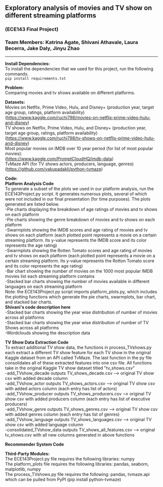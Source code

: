## Exploratory analysis of movies and TV show on different streaming platforms

### (ECE143 Final Project)
### Team Members: Katrina Agate, Shivani Athavale, Laura Becerra, Jake Daly, Jinyu Zhao

---
**Install Dependencies:**<br>
To install the dependencies that we used for this project, run the following commands. <br>
`pip install requirements.txt`

**Problem:** <br>
Comparing movies and tv shows available on different platforms. <br>

**Datasets:** <br>
Movies on Netflix, Prime Video, Hulu, and Disney+ (production year, target age group, ratings, platform availability) <br>
(https://www.kaggle.com/ruchi798/movies-on-netflix-prime-video-hulu-and-disney) <br>
TV shows on Netflix, Prime Video, Hulu, and Disney+ (production year, target age group, ratings, platform availability)  <br>
(https://www.kaggle.com/ruchi798/tv-shows-on-netflix-prime-video-hulu-and-disney) <br>
Most popular movies on IMDB over 10 year period (for list of most popular movies): <br>
(https://www.kaggle.com/PromptCloudHQ/imdb-data) <br>
TvMaze API (for TV shows actors, producers, language, genres) <br>
(https://github.com/yakupadakli/python-tvmaze) <br>

**Code:** <br>
**Platform Analysis Code** <br>
To generate a subset of the plots we used in our platform analysis, run the ECE143Project.py script.  It generates numerous plots, several of which were not included in our final presentation (for time purposes). The plots generated are listed below. <br>
-Pie charts displaying the breakdown of age ratings of movies and tv shows on each platform <br>
-Pie charts showing the genre breakdown of movies and tv shows on each platform <br>
-Swarmplots showing the IMDB scores and age rating of movies and tv shows on each platform (each plotted point represents a movie on a certain streaming platform. Its y-value represents the IMDB score and its color represents the age rating) <br>
-Swarmplots showing the Rotten Tomato scores and age rating of movies and tv shows on each platform (each plotted point represents a movie on a certain streaming platform. Its y-value represents the Rotton Tomato score and its color represents the age rating) <br>
-Bar chart showing the number of movies on the 1000 most popular IMDB movies list each streaming platform contains <br>
-Stacked bar charts showing the number of movies available in different languages on each streaming platform <br>
Note: the ECE143Project.py script imports platform_plots.py, which includes the plotting functions which generate the pie charts, swarmplots, bar chart, and stacked bar charts. <br>
**Shivani's code description here** <br>
-Stacked bar charts showing the year wise distribution of number of movies across all platforms<br>
-Stacked bar charts showing the year wise distribution of number of TV Shows across all platforms<br>
-Wordclouds showing the description data<br>

**TV Show Data Extraction Code** <br>
To extract additional TV show data, the functions in process_TVshows.py each extract a different TV show feature for each TV show in the original Kaggle dataset from an API called TvMaze. The last function in the py file consolidates all of these extracted features into one csv file. All functions take in the original Kaggle TV show dataset titled "tv_shows.csv" <br>
-add_TVshow_decade outputs TV_shows_decade.csv --> original TV show csv with added decade column <br>
-add_TVshow_actor outputs TV_shows_actors.csv --> original TV show csv with added actors column (each entry has list of actors) <br>
-add_TVshow_producer outputs TV_shows_producers.csv --> original TV show csv with added producers column (each entry has list of executive producers) <br>
-add_TVshow_genre outputs TV_shows_genres.csv --> original TV show csv with added genres column (each entry has list of genres) <br>
-add_TVshow_language outputs TV_shows_languages.csv --> original TV show csv with added language column <br>
-consolidated_TVshow_data outputs TV_shows_all_features.csv --> original tv_shows.csv with all new columns generated in above functions <br>

**Recommender System Code** <br>

**Third-Party Modules:** <br>
The ECE143Project.py file requires the following libraries: numpy <br>
The platform_plots file requires the following libraries: pandas, seaborn, matplotlib, numpy <br>
The process_TVshows.py file requires the following: pandas, tvmaze.api which can be pulled from PyPI (pip install python-tvmaze) <br>   

